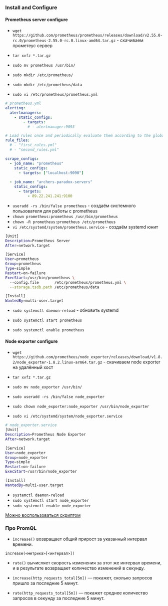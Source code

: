 ### Install and Configure
#### Prometheus server configure
- `wget https://github.com/prometheus/prometheus/releases/download/v2.55.0-rc.0/prometheus-2.55.0-rc.0.linux-amd64.tar.gz` - скачиваем прометеус сервер

- `tar xvfz *.tar.gz`
- `sudo mv prometheus /usr/bin/`
- `sudo mkdir /etc/prometheus/`
- `sudo mkdir /etc/prometheus/data`
- `sudo vi /etc/prometheus/prometheus.yml`
```yml
# prometheus.yml
alerting:
  alertmanagers:
    - static_configs:
        - targets:
          # - alertmanager:9093

# Load rules once and periodically evaluate them according to the global 'evaluation_interval'.
rule_files:
  # - "first_rules.yml"
  # - "second_rules.yml"

scrape_configs:
  - job_name: "prometheus"
    static_configs:
      - targets: ["localhost:9090"]
        
  - job_name: "archers-paradox-servers"
    static_configs:
      - targets:
          - 89.22.241.241:9100
```
- `useradd -rs /bin/false prometheus` - создаём системного пользователя для работы с prometheus
- `chown prometheus:prometheus /usr/bin/prometheus` 
- `chown -R prometheus:prometheus /etc/prometheus` 
- `vi /etc/systemd/system/prometheus.service` - создаём systemd юнит
```bash
[Unit]
Description=Prometheus Server
After=network.target

[Service]
User=prometheus
Group=prometheus
Type=simple
Restart=on-failure
ExecStart=/usr/bin/prometheus \
  --config.file       /etc/prometheus/prometheus.yml \
  --storage.tsdb.path /etc/prometheus/data

[Install]
WantedBy=multi-user.target
```
- `sudo systemctl daemon-reload` - обновить systemd

- `sudo systemctl start prometheus`
- `sudo systemctl enable prometheus`
#### Node exporter configure
- `wget https://github.com/prometheus/node_exporter/releases/download/v1.8.2/node_exporter-1.8.2.linux-arm64.tar.gz` - скачиваем node exporter на удалённый хост

- `tar xvfz *.tar.gz`
- `sudo mv node_exporter /usr/bin/`

-  `sudo useradd -rs /bin/false node_exporter`
-  `sudo chown node_exporter:node_exporter /usr/bin/node_exporter`
- `sudo vi /etc/systemd/system/node_exporter.service`
```bash
# node_exporter.service
[Unit]
Description=Prometheus Node Exporter
After=network.target 

[Service]
User=node_exporter
Group=node_exporter
Type=simple
Restart=on-failure
ExecStart=/usr/bin/node_exporter

[Install]
WantedBy=multi-user.target
```
- `systemctl daemon-reload`
- `sudo systemctl start node_exporter`
- `sudo systemctl enable node_exporter`

[Можно воспользоваться скриптом](https://github.com/adv4000/prometheus/blob/main/install_prometheus_node_exporter.sh)

### Про PromQL
- `increase()` возвращает общий прирост за указанный интервал времени.
```
increase(<метрика>[<интервал>])
```

- `rate()` вычисляет скорость изменения за этот же интервал времени, и в результате возвращает количество изменений в секунду.

- `increase(http_requests_total[5m])` — покажет, сколько запросов пришло за последние 5 минут.

- `rate(http_requests_total[5m])` — покажет среднее количество запросов в секунду за последние 5 минут.